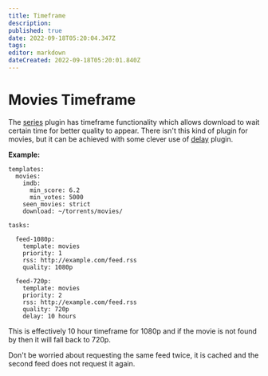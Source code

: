 ```yaml
---
title: Timeframe
description: 
published: true
date: 2022-09-18T05:20:04.347Z
tags: 
editor: markdown
dateCreated: 2022-09-18T05:20:01.840Z
---
```


# Movies Timeframe
The [series](/Plugins/series) plugin has timeframe functionality which allows download to wait certain time for better quality to appear. There isn't this kind of plugin for movies, but it can be achieved with some clever use of [delay](/Plugins/delay) plugin.

**Example:**

```
templates:
  movies:
    imdb:
      min_score: 6.2
      min_votes: 5000
    seen_movies: strict
    download: ~/torrents/movies/

tasks:

  feed-1080p:
    template: movies
    priority: 1
    rss: http://example.com/feed.rss
    quality: 1080p
  
  feed-720p:
    template: movies
    priority: 2
    rss: http://example.com/feed.rss
    quality: 720p
    delay: 10 hours
```

This is effectively 10 hour timeframe for 1080p and if the movie is not found by then it will fall back to 720p.

Don't be worried about requesting the same feed twice, it is cached and the second feed does not request it again.
